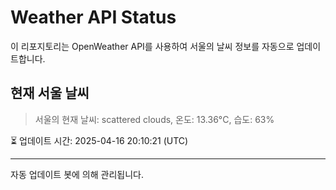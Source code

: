 
# Weather API Status

이 리포지토리는 OpenWeather API를 사용하여 서울의 날씨 정보를 자동으로 업데이트합니다.

## 현재 서울 날씨
> 서울의 현재 날씨: scattered clouds, 온도: 13.36°C, 습도: 63%

⏳ 업데이트 시간: 2025-04-16 20:10:21 (UTC)

---
자동 업데이트 봇에 의해 관리됩니다.
